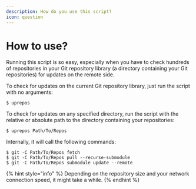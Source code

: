 ```yaml
---
description: How do you use this script?
icon: question
---
```


# How to use?

Running this script is so easy, especially when you have to check hundreds of repositories in your Git repository library (a directory containing your Git repositories) for updates on the remote side.

To check for updates on the current Git repository library, just run the script with no arguments:

```
$ uprepos
```

To check for updates on any specified directory, run the script with the relative or absolute path to the directory containing your repositories:

```
$ uprepos Path/To/Repos
```

Internally, it will call the following commands:

```
$ git -C Path/To/Repos fetch
$ git -C Path/To/Repos pull --recurse-submodule
$ git -C Path/To/Repos submodule update --remote
```

{% hint style="info" %}
Depending on the repository size and your network connection speed, it might take a while.
{% endhint %}
